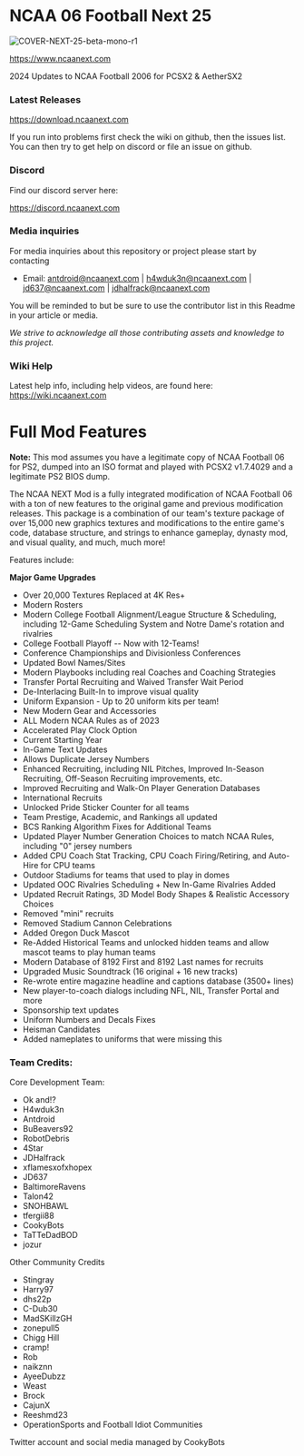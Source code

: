 # NCAA 06 Football Next 25

![COVER-NEXT-25-beta-mono-r1](https://github.com/user-attachments/assets/629d3958-df16-4a44-b3db-001ea2f6b563)


https://www.ncaanext.com

2024 Updates to NCAA Football 2006 for PCSX2 & AetherSX2

### Latest Releases

https://download.ncaanext.com

If you run into problems first check the wiki on github, then the issues list. You can then try to get help on discord or file an issue on github.

### Discord

Find our discord server here:

https://discord.ncaanext.com

### Media inquiries

For media inquiries about this repository or project please start by contacting 

* Email: antdroid@ncaanext.com | h4wduk3n@ncaanext.com | jd637@ncaanext.com | jdhalfrack@ncaanext.com

You will be reminded to but be sure to use the contributor list in this Readme in your article or media.

*We strive to acknowledge all those contributing assets and knowledge to this project.*

### Wiki Help

Latest help info, including help videos, are found here:
https://wiki.ncaanext.com

# Full Mod Features

**Note:** This mod assumes you have a legitimate copy of NCAA Football 06 for PS2, dumped into an ISO format and played with PCSX2 v1.7.4029 and a legitimate PS2 BIOS dump.


The NCAA NEXT Mod is a fully integrated modification of NCAA Football 06 with a ton of new features to the original game and previous modification releases. This package is a combination of our team's texture package of over 15,000 new graphics textures and modifications to the entire game's code, database structure, and strings to enhance gameplay, dynasty mod, and visual quality, and much, much more! 

Features include:

**Major Game Upgrades**
- Over 20,000 Textures Replaced at 4K Res+
- Modern Rosters
- Modern College Football Alignment/League Structure & Scheduling, including 12-Game Scheduling System and Notre Dame's rotation and rivalries
- College Football Playoff -- Now with 12-Teams!
- Conference Championships and Divisionless Conferences
- Updated Bowl Names/Sites
- Modern Playbooks including real Coaches and Coaching Strategies
- Transfer Portal Recruiting and Waived Transfer Wait Period
- De-Interlacing Built-In to improve visual quality
- Uniform Expansion - Up to 20 uniform kits per team!
- New Modern Gear and Accessories
- ALL Modern NCAA Rules as of 2023
- Accelerated Play Clock Option
- Current Starting Year
- In-Game Text Updates
- Allows Duplicate Jersey Numbers
- Enhanced Recruiting, including NIL Pitches, Improved In-Season Recruiting, Off-Season Recruiting improvements, etc.
- Improved Recruiting and Walk-On Player Generation Databases
- International Recruits
- Unlocked Pride Sticker Counter for all teams
- Team Prestige, Academic, and Rankings all updated
- BCS Ranking Algorithm Fixes for Additional Teams
- Updated Player Number Generation Choices to match NCAA Rules, including "0" jersey numbers
- Added CPU Coach Stat Tracking, CPU Coach Firing/Retiring, and Auto-Hire for CPU teams
- Outdoor Stadiums for teams that used to play in domes
- Updated OOC Rivalries Scheduling + New In-Game Rivalries Added
- Updated Recruit Ratings, 3D Model Body Shapes & Realistic Accessory Choices
- Removed "mini" recruits
- Removed Stadium Cannon Celebrations
- Added Oregon Duck Mascot
- Re-Added Historical Teams and unlocked hidden teams and allow mascot teams to play human teams
- Modern Database of 8192 First and 8192 Last names for recruits
- Upgraded Music Soundtrack (16 original + 16 new tracks)
- Re-wrote entire magazine headline and captions database (3500+ lines)
- New player-to-coach dialogs including NFL, NIL, Transfer Portal and more
- Sponsorship text updates
- Uniform Numbers and Decals Fixes
- Heisman Candidates
- Added nameplates to uniforms that were missing this

### **Team Credits:**

Core Development Team:
* Ok and!?
* H4wduk3n
* Antdroid
* BuBeavers92
* RobotDebris
* 4Star
* JDHalfrack
* xflamesxofxhopex
* JD637
* BaltimoreRavens
* Talon42
* SNOHBAWL
* tfergii88
* CookyBots
* TaTTeDadBOD
* jozur

Other Community Credits
* Stingray
* Harry97
* dhs22p
* C-Dub30
* MadSKillzGH
* zonepull5
* Chigg Hill
* cramp!
* Rob
* naikznn
* AyeeDubzz
* Weast
* Brock
* CajunX
* Reeshmd23
* OperationSports and Football Idiot Communities

Twitter account and social media managed by CookyBots
